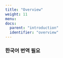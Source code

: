 ```yaml
---
title: "Overview"
weight: 11
menu:
docs:
  parent: "introduction"
  identifier: "overview"
---
```


### 한국어 번역 필요
